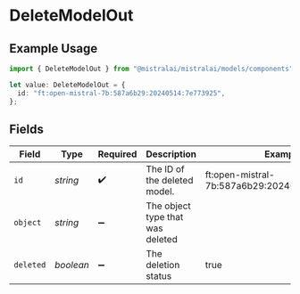 # DeleteModelOut

## Example Usage

```typescript
import { DeleteModelOut } from "@mistralai/mistralai/models/components";

let value: DeleteModelOut = {
  id: "ft:open-mistral-7b:587a6b29:20240514:7e773925",
};
```

## Fields

| Field                                         | Type                                          | Required                                      | Description                                   | Example                                       |
| --------------------------------------------- | --------------------------------------------- | --------------------------------------------- | --------------------------------------------- | --------------------------------------------- |
| `id`                                          | *string*                                      | :heavy_check_mark:                            | The ID of the deleted model.                  | ft:open-mistral-7b:587a6b29:20240514:7e773925 |
| `object`                                      | *string*                                      | :heavy_minus_sign:                            | The object type that was deleted              |                                               |
| `deleted`                                     | *boolean*                                     | :heavy_minus_sign:                            | The deletion status                           | true                                          |